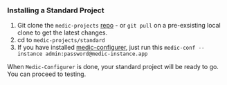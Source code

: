 ### Installing a Standard Project
1. Git clone the `medic-projects` [repo](https://github.com/medic/medic-projects.git) - or `git pull` on a pre-exsisting local clone to get the latest changes.
2.  cd to `medic-projects/standard`
3. If you have installed [medic-configurer](https://github.com/medic/medic-configurer), just run this
`medic-conf --instance admin:password@medic-instance.app`

When `Medic-Configurer` is done, your standard project will be ready to go. You can proceed to testing.
